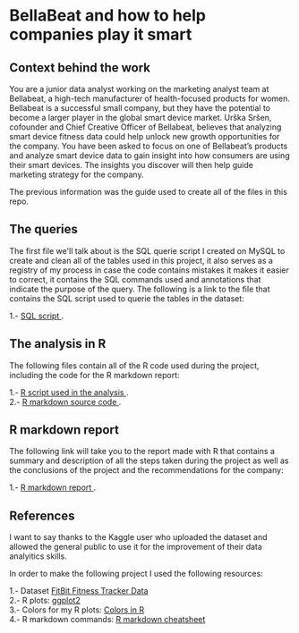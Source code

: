 # BellaBeat and how to help companies play it smart

## Context behind the work

You are a junior data analyst working on the marketing analyst team at Bellabeat, a high-tech manufacturer of health-focused
products for women. Bellabeat is a successful small company, but they have the potential to become a larger player in the
global smart device market. Urška Sršen, cofounder and Chief Creative Officer of Bellabeat, believes that analyzing smart
device fitness data could help unlock new growth opportunities for the company. You have been asked to focus on one of
Bellabeat’s products and analyze smart device data to gain insight into how consumers are using their smart devices. The
insights you discover will then help guide marketing strategy for the company. 

The previous information was the guide used to create all of the files in this repo.

## The queries

The first file we'll talk about is the SQL querie script I created on MySQL to create and clean all of the tables used in this project, it also serves as a registry of my process in case the code contains mistakes it makes it easier to correct, it contains the SQL commands used and annotations that indicate the purpose of the query. The following is a link to the file that contains the SQL script used to querie the tables in the dataset:

1.- <a href="https://github.com/uli-wizrd/BellaBeat_project_1/blob/main/bellabeat_project1_queries.sql" target="_blank"> SQL script <a> .<br> 

## The analysis in R
  
 The following files contain all of the R code used during the project, including the code for the R markdown report:
  
  1.- <a href="https://github.com/uli-wizrd/BellaBeat_project_1/blob/main/bellabeat_project1.R" target="_blank"> R script used in the analysis <a> .<br> 
  2.- <a href="https://github.com/uli-wizrd/BellaBeat_project_1/blob/main/BellaBeat_project1.Rmd" target="_blank"> R markdown source code <a> .<br> 
  
## R markdown report

The following link will take you to the report made with R that contains a summary and description of all the steps taken during the project as well as the conclusions of the project and the recommendations for the company:
  
  1.- <a href="https://github.com/uli-wizrd/BellaBeat_project_1/blob/main/bellaBeat_project1.html" target="_blank"> R markdown report <a> .<br> 

  
## References

I want to say thanks to the Kaggle user who uploaded the dataset and allowed the general public to use it for the improvement of their data analyitics skills.

In order to make the following project I used the following resources: 

1.- Dataset <a href="https://www.kaggle.com/datasets/arashnic/fitbit" target="_blank">  FitBit Fitness Tracker Data <a> <br>
2.- R plots: <a href="https://ggplot2.tidyverse.org/index.html" target="_blank"> ggplot2 <a> <br>
3.- Colors for my R plots: <a href="https://r-charts.com/colors/" target="_blank"> Colors in R <a> <br>
4.- R markdown commands: <a href="https://www.rstudio.com/wp-content/uploads/2015/03/rmarkdown-reference.pdf?_ga=2.49295910.1034302809.1602760608-739985330.1601281773" target="_blank"> R markdown cheatsheet <a> <br>
